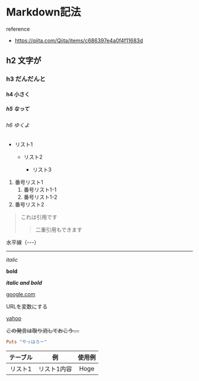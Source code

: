# Markdown記法

reference

- https://qiita.com/Qiita/items/c686397e4a0f4f11683d

## h2 文字が

### h3 だんだんと

#### h4 小さく

##### h5 なって

###### h6 ゆくよ


- リスト1

  - リスト2

    - リスト3

1. 番号リスト1
   1. 番号リスト1-1
   2. 番号リスト1-2
2. 番号リスト2

> これは引用です
>
> > 二重引用もできます

水平線（---）

---

_italic_ 

__bold__ 

___italic and bold___

[google.com](https://www.google.com)

URLを変数にする

[yahoo]: https://yahoo.co.jp

[yahoo][yahoo]


~~この発言は取り消しておこう....~~

```ruby
Puts "やっはろー"
```

| テーブル |     例      | 使用例 |
| :------: | :---------: | :----: |
| リスト1  | リスト1内容 |  Hoge  |

